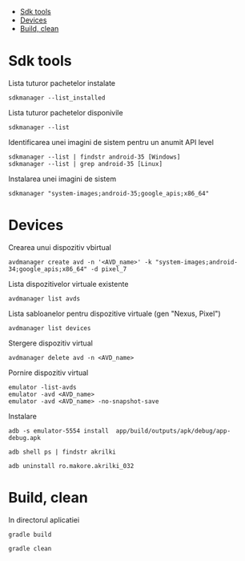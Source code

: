 <!-- TOC -->

- [Sdk tools](#sdk-tools)
- [Devices](#devices)
- [Build, clean](#build-clean)

<!-- /TOC -->

# Sdk tools

Lista tuturor pachetelor instalate

    sdkmanager --list_installed

Lista tuturor pachetelor disponivile

    sdkmanager --list

Identificarea unei imagini de sistem pentru un anumit API level

    sdkmanager --list | findstr android-35 [Windows]
    sdkmanager --list | grep android-35 [Linux]

Instalarea unei imagini de sistem

    sdkmanager "system-images;android-35;google_apis;x86_64"



# Devices

Crearea unui dispozitiv vbirtual

    avdmanager create avd -n '<AVD_name>' -k "system-images;android-34;google_apis;x86_64" -d pixel_7

Lista dispozitivelor virtuale existente

    avdmanager list avds

Lista sabloanelor pentru dispozitive virtuale (gen "Nexus, Pixel")

    avdmanager list devices

Stergere dispozitiv virtual

    avdmanager delete avd -n <AVD_name>

Pornire dispozitiv virtual

    emulator -list-avds
    emulator -avd <AVD_name>
    emulator -avd <AVD_name> -no-snapshot-save


Instalare    

    adb -s emulator-5554 install  app/build/outputs/apk/debug/app-debug.apk

    adb shell ps | findstr akrilki 

    adb uninstall ro.makore.akrilki_032

# Build, clean

In directorul aplicatiei 

    gradle build

    gradle clean


